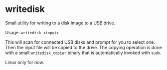 # writedisk

Small utility for writing to a disk image to a USB drive.

Usage: `writedisk <input>`

This will scan for connected USB disks and prompt for you to select
one. Then the input file will be copied to the drive. The copying
operation is done with a small `writedisk_copier` binary that is
automatically invoked with `sudo`.

Linux only for now.
